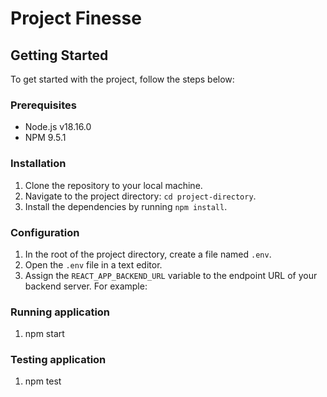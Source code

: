 # Project Finesse

## Getting Started

To get started with the project, follow the steps below:

### Prerequisites

- Node.js v18.16.0
- NPM 9.5.1

### Installation

1. Clone the repository to your local machine.
2. Navigate to the project directory: `cd project-directory`.
3. Install the dependencies by running `npm install`.

### Configuration

1. In the root of the project directory, create a file named `.env`.
2. Open the `.env` file in a text editor.
3. Assign the `REACT_APP_BACKEND_URL` variable to the endpoint URL of your backend server. For example:

### Running application

1. npm start

### Testing application

1. npm test
